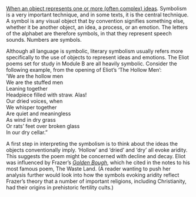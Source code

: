 [When an object represents one or more (often complex) ideas](https://www.matrix.edu.au/literary-techniques-symbolism/). Symbolism is a very important technique, and in some texts, it is the central technique. A symbol is any visual object that by convention signifies something else, whether it be another object, an idea, a process, or an emotion. The letters of the alphabet are therefore symbols, in that they represent speech sounds. Numbers are symbols.

Although all language is symbolic, literary symbolism usually refers more specifically to the use of objects to represent ideas and emotions. The Eliot poems set for study in Module B are all heavily symbolic. Consider the following example, from the opening of Eliot’s ‘The Hollow Men’:  
’We are the hollow men  
We are the stuffed men  
Leaning together  
Headpiece filled with straw. Alas!  
Our dried voices, when  
We whisper together  
Are quiet and meaningless  
As wind in dry grass  
Or rats’ feet over broken glass  
In our dry cellar.”

A first step in interpreting the symbolism is to think about the ideas the objects conventionally imply. ‘Hollow’ and ‘dried’ and ‘dry’ all evoke aridity. This suggests the poem might be concerned with decline and decay. Eliot was influenced by Frazer’s [_Golden Bough_](https://en.wikipedia.org/wiki/The_Golden_Bough), which he cited in the notes to his most famous poem, The Waste Land. (A reader wanting to push her analysis further would look into how the symbols evoking aridity reflect Frazer’s theory that a number of important religions, including Christianity, had their origins in prehistoric fertility cults.)